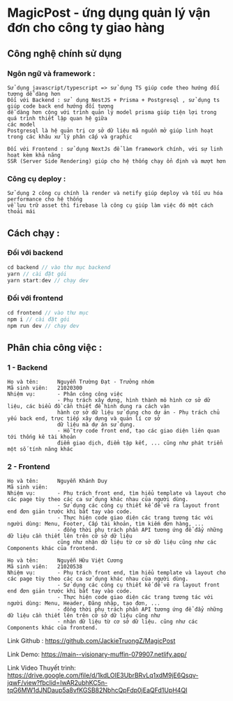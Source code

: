 # MagicPost - ứng dụng quản lý vận đơn cho công ty giao hàng

## Công nghệ chính sử dụng

### Ngôn ngữ và framework :

    Sử dụng javascript/typescript => sử dụng TS giúp code theo hướng đối tượng dễ dàng hơn
    Đối với Backend : sử  dụng NestJS + Prisma + Postgresql , sử dụng ts giúp code back end hướng đối tượng
    dễ dàng hơn cộng với trình quản lý model prisma giúp tiện lợi trong quá trình thiết lập quan hệ giữa
    các model
    Postgresql là hệ quản trị cơ sở dữ liệu mã nguồn mở giúp linh hoạt trong các khâu xử lý phân cấp và graphic

    Đối với Frontend : sử dụng NextJs để làm framework chính, với sự linh hoạt kèm khả năng
    SSR (Server Side Rendering) giúp cho hệ thống chạy ổn định và mượt hơn

### Công cụ deploy :

    Sử dụng 2 công cụ chính là render và netify giúp deploy và tối ưu hóa performance cho hệ thống
    về lưu trữ asset thì firebase là công cụ giúp làm việc đó một cách thoải mái

## Cách chạy :

### Đối với backend

```typescript
cd backend // vào thư mục backend
yarn // cài đặt gói
yarn start:dev // chạy dev
```

### Đối với frontend

```typescript
cd frontend // vào thư mục
npm i // cài đặt gói
npm run dev // chạy dev
```

## Phân chia công việc :

### 1 - Backend

    Họ và tên:      Nguyễn Trường Đạt - Trưởng nhóm
    Mã sinh viên:   21020300
    Nhiệm vụ:       - Phân công công việc
                    - Phụ trách xây dựng, hình thành mô hình cơ sở dữ liệu, các biểu đồ cần thiết để hình dung ra cách vận
                    hành cơ sở dữ liệu sử dụng cho dự án - Phụ trách chủ yếu back end, trực tiếp xây dựng và quản lí cơ sở
                    dữ liệu mà dự án sử dụng.
                    - Hỗ trợ code front end, tạo các giao diện liên quan tới thống kê tài khoản
                    điểm giao dịch, điểm tập kết, ... cũng như phát triển một số tính năng khác

### 2 - Frontend

    Họ và tên:      Nguyễn Khánh Duy
    Mã sinh viên:
    Nhiệm vụ:       - Phụ trách front end, tìm hiểu template và layout cho các page tùy theo các ca sử dụng khác nhau của người dùng.
                    - Sử dụng các công cụ thiết kế để vẽ ra layout front end đơn giản trước khi bắt tay vào code.
                    - Thực hiện code giao diện các trang tương tác với người dùng: Menu, Footer, Cấp tài khoản, tìm kiếm đơn hàng, ...
                    - đồng thời phụ trách phần API tương ứng để đẩy những dữ liệu cần thiết lên trên cở sở dữ liệu
                    cũng như nhận dữ liệu từ cơ sở dữ liệu cũng như các Components khác của frontend.

    Họ và tên:      Nguyễn Hữu Việt Cương
    Mã sinh viên:   21020538
    Nhiệm vụ:       - Phụ trách front end, tìm hiểu template và layout cho các page tùy theo các ca sử dụng khác nhau của người dùng.
                    - Sử dụng các công cụ thiết kế để vẽ ra layout front end đơn giản trước khi bắt tay vào code.
                    - Thực hiện code giao diện các trang tương tác với người dùng: Menu, Header, Đăng nhập, tạo đơn, ...
                    - đồng thời phụ trách phần API tương ứng để đẩy những dữ liệu cần thiết lên trên cở sở dữ liệu cũng như
                    - nhận dữ liệu từ cơ sở dữ liệu. cũng như các Components khác của frontend.


Link Github : https://github.com/JackieTruongZ/MagicPost

Link Demo: https://main--visionary-muffin-079907.netlify.app/

Link Video Thuyết trình: https://drive.google.com/file/d/1kdLOIE3UbrBRvLq1xdM9jE6Qsqv-jqwF/view?fbclid=IwAR2ubhKC5n-tqG6MW1dJNDaup5a8vfKGSB82NbhcQpFdp0jEaQFd1UpH4QI
